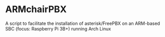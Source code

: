 # ARMchairPBX
A script to facilitate the installation of asterisk/FreePBX on an ARM-based SBC (focus: Raspberry Pi 3B+) running Arch Linux
